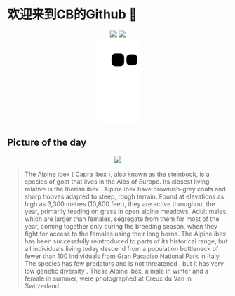 
# 欢迎来到CB的Github 👋

<div align="center">
  <img height="137px" src="https://github-readme-stats.vercel.app/api?username=SuperCB&show_icons=true&theme=radical" />
  <img height="137px" src="https://github-readme-stats.vercel.app/api/top-langs/?username=SuperCB&hide_title=true&hide_border=true&layout=compact&langs_count=6&text_color=000&icon_color=fff" />
</div>


<div align="center">
    <img src="./contribution-snake/github-contribution-grid-snake.svg" />
</div>



## Picture of the day
<div align="center">
  <img width=400px src="https://upload.wikimedia.org/wikipedia/commons/thumb/9/9b/003_Wild_Alpine_Ibex_Sunset_Creux_du_Van_Mont_Racine_Photo_by_Giles_Laurent.jpg/450px-003_Wild_Alpine_Ibex_Sunset_Creux_du_Van_Mont_Racine_Photo_by_Giles_Laurent.jpg" />
</div>

>The  Alpine ibex  ( Capra ibex ), also known as the steinbock, is a species of  goat  that lives in the  Alps  of Europe. Its closest living relative is the  Iberian ibex . Alpine ibex have brownish-grey  coats  and sharp hooves adapted to steep, rough terrain. Found at elevations as high as 3,300 metres (10,800 feet), they are active throughout the year, primarily feeding on grass in open alpine meadows. Adult males, which are larger than females, segregate from them for most of the year, coming together only during the breeding season, when they fight for access to the females using their long horns. The Alpine ibex has been successfully reintroduced to parts of its historical range, but all individuals living today descend from a  population bottleneck  of fewer than 100 individuals from  Gran Paradiso National Park  in Italy. The species has few predators and is not  threatened , but it has very low  genetic diversity . These Alpine ibex, a male in winter and a female in summer, were photographed at  Creux du Van  in Switzerland.


